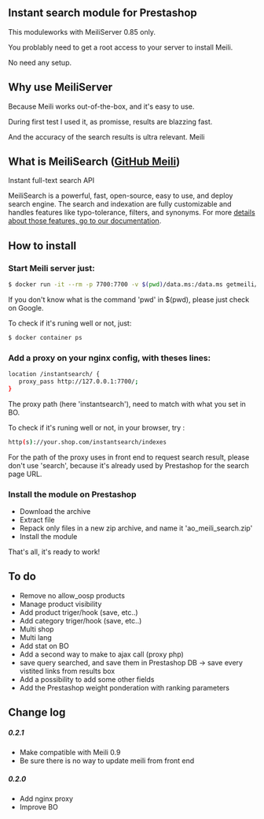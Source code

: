 ## Instant search module for Prestashop 

This moduleworks with MeiliServer 0.85 only.

You problably need to get a root access to your server to install Meili.

No need any setup.


## Why use MeiliServer

Because Meili works out-of-the-box, and it's easy to use.

During first test I used it, as promisse, results are blazzing fast.

And the accuracy of the search results is ultra relevant.
Meili

## What is MeiliSearch ([GitHub Meili](https://github.com/meilisearch/MeiliSearch/))
Instant full-text search API

MeiliSearch is a powerful, fast, open-source, easy to use, and deploy search engine. The search and indexation are fully customizable and handles features like typo-tolerance, filters, and synonyms.
For more [details about those features, go to our documentation](https://docs.meilisearch.com/).


## How to install

### Start Meili server just:
```sh
$ docker run -it --rm -p 7700:7700 -v $(pwd)/data.ms:/data.ms getmeili/meilisearch
```
If you don't know what is the command 'pwd' in $(pwd), please just check on Google.

To check if it's runing well or not, just:
```sh
$ docker container ps
```

### Add a proxy on your nginx config, with theses lines:
```sh
location /instantsearch/ {
   proxy_pass http://127.0.0.1:7700/;
}
```
The proxy path (here 'instantsearch'), need to match with what you set in BO.

To check if it's runing well or not, in your browser, try :
```sh
http(s)://your.shop.com/instantsearch/indexes
```

For the path of the proxy uses in front end to request search result, please don't use 'search', because it's already used by Prestashop for the search page URL.

### Install the module on Prestashop
* Download the archive
* Extract file 
* Repack only files in a new zip archive, and name it 'ao_meili_search.zip' 
* Install the module

That's all, it's ready to work!



## To do
* Remove no allow_oosp products
* Manage product visibility
* Add product triger/hook (save, etc..)
* Add category triger/hook (save, etc..)
* Multi shop
* Multi lang
* Add stat on BO
* Add a second way to make to ajax call (proxy php)
* save query searched, and save them in Prestashop DB
  -> save every vistited links from results box
* Add a possibility to add some other fields
* Add the Prestashop weight ponderation with ranking parameters

## Change log
##### 0.2.1
* Make compatible with Meili 0.9
* Be sure there is no way to update meili from front end
##### 0.2.0
* Add nginx proxy
* Improve BO

